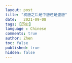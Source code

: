 ```yaml
---
layout: post
title: "初唐之后是中唐还是盛唐"
date:   2021-09-08
tags: [历史]
language : Chinese
comments: true
author: Zhen
toc: false
published: true
hidden: false
---
```


<!--stackedit_data:
eyJoaXN0b3J5IjpbNTU5NTA0NDMyXX0=
-->